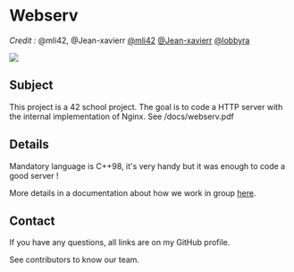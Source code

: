 # Webserv

*Credit :* @mli42, @Jean-xavierr
[@mli42](https://github.com/mli42) [@Jean-xavierr](https://github.com/Jean-xavierr) [@lobbyra](https://github.com/lobbyra)

![](https://i.imgur.com/i3nsMxC.jpg)

## Subject

This project is a 42 school project. The goal is to code a HTTP server with the internal implementation of Nginx.
See /docs/webserv.pdf

## Details

Mandatory language is C++98, it's very handy but it was enough to code a good server !

More details in a documentation about how we work in group [here](https://www.notion.so/Documentation-Webserv-320727979ffd4176a7dd5ba41aaadf46).

## Contact

If you have any questions, all links are on my GitHub profile.

See contributors to know our team.
